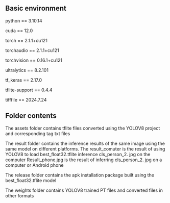 ## Basic environment

python == 3.10.14

cuda == 12.0

torch == 2.1.1+cu121

torchaudio == 2.1.1+cu121

torchvision == 0.16.1+cu121

ultralytics  == 8.2.101

tf_keras  == 2.17.0

tflite-support == 0.4.4

tifffile ==  2024.7.24

## Folder contents

The assets folder contains tflite files converted using the YOLOV8 project and corresponding tag txt files

The result folder contains the inference results of the same image using the same model on different platforms. The result_comuter is the result of using YOLOV8 to load best_float32.tflite inference cls_person_2. jpg on the computer
Result_phone.jpg is the result of inferring cls_person_2. jpg on a computer or Android phone

The release folder contains the apk installation package built using the best_float32.tflite model

The weights folder contains YOLOV8 trained PT files and converted files in other formats
